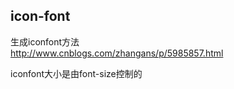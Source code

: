 ## icon-font
生成iconfont方法   
http://www.cnblogs.com/zhangans/p/5985857.html

iconfont大小是由font-size控制的